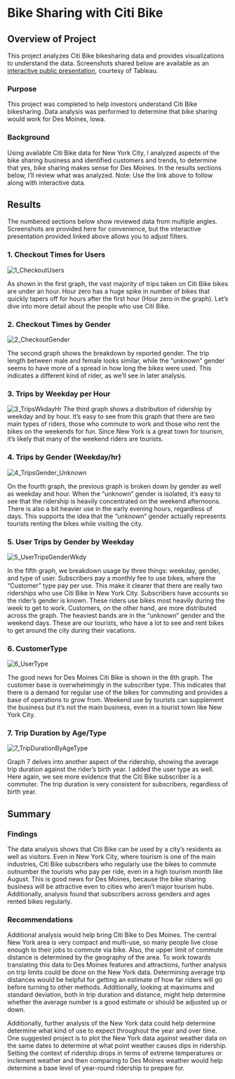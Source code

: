# Bike Sharing with Citi Bike

## Overview of Project
This project analyzes Citi Bike bikesharing data and provides visualizations to understand the data. Screenshots shared below are available as an [interactive public presentation](https://public.tableau.com/app/profile/delia.davila/viz/CitiBikeAnalysis_dd/CitibikeAnalysis "interactive public presentation"), courtesy of Tableau.

### Purpose
This project was completed to help investors understand Citi Bike bikesharing. Data analysis was performed to determine that bike sharing would work for Des Moines, Iowa. 
### Background
Using available Citi Bike data for New York City, I analyzed aspects of the bike sharing business and identified customers and trends, to determine that yes, bike sharing makes sense for Des Moines. In the results sections below, I’ll review what was analyzed. Note: Use the link above to follow along with interactive data. 

## Results
The numbered sections below show reviewed data from multiple angles. Screenshots are provided here for convenience, but the interactive presentation provided linked above allows you to adjust filters.

### 1. Checkout Times for Users
 
![1_CheckoutUsers](https://github.com/DeliaDavila/bikesharing/blob/main/Images/1_CheckoutUsers.png)

As shown in the first graph, the vast majority of trips taken on Citi Bike bikes are under an hour. Hour zero has a huge spike in number of bikes that quickly tapers off for hours after the first hour (Hour zero in the graph). 
Let’s dive into more detail about the people who use Citi Bike.
### 2. Checkout Times by Gender
 
![2_CheckoutGender](https://github.com/DeliaDavila/bikesharing/blob/main/Images/2_CheckoutGender.png)

The second graph shows the breakdown by reported gender. The trip length between male and female looks similar, while the “unknown” gender seems to have more of a spread in how long the bikes were used. This indicates a different kind of rider, as we’ll see in later analysis.
### 3. Trips by Weekday per Hour
 
![3_TripsWkdayHr](https://github.com/DeliaDavila/bikesharing/blob/main/Images/3_TripsWkdayHr.png)
The third graph shows a distribution of ridership by weekday and by hour. It’s easy to see from this graph that there are two main types of riders, those who commute to work and those who rent the bikes on the weekends for fun. Since New York is a great town for tourism, it’s likely that many of the weekend riders are tourists.
### 4. Trips by Gender (Weekday/hr)
 
![4_TripsGender_Unknown](https://github.com/DeliaDavila/bikesharing/blob/main/Images/4_TripsGender_Unknown.png)

On the fourth graph, the previous graph is broken down by gender as well as weekday and hour. When the “unknown” gender is isolated, it’s easy to see that the ridership is heavily concentrated on the weekend afternoons. There is also a bit heavier use in the early evening hours, regardless of days. This supports the idea that the “unknown” gender actually represents tourists renting the bikes while visiting the city. 
### 5. User Trips by Gender by Weekday
 
![5_UserTripsGenderWkdy](https://github.com/DeliaDavila/bikesharing/blob/main/Images/5_UserTripsGenderWkdy.png)

In the fifth graph, we breakdown usage by three things: weekday, gender, and type of user. Subscribers pay a monthly fee to use bikes, where the “Customer” type pay per use. This make it clearer that there are really two riderships who use Citi Bike in New York City. Subscribers have accounts so the rider’s gender is known. These riders use bikes most heavily during the week to get to work. Customers, on the other hand, are more distributed across the graph. The heaviest bands are in the “unknown” gender and the weekend days. These are our tourists, who have a lot to see and rent bikes to get around the city during their vacations.
### 6. CustomerType
 
![6_UserType](https://github.com/DeliaDavila/bikesharing/blob/main/Images/6_UserType.png)

The good news for Des Moines Citi Bike is shown in the 6th graph. The customer base is overwhelmingly in the subscriber type. This indicates that there is a demand for regular use of the bikes for commuting and provides a base of operations to grow from. Weekend use by tourists can supplement the business but it’s not the main business, even in a tourist town like New York City. 
### 7. Trip Duration by Age/Type

![7_TripDurationByAgeType](https://github.com/DeliaDavila/bikesharing/blob/main/Images/7_TripDurationByAgeType.png)

Graph 7 delves into another aspect of the ridership, showing the average trip duration against the rider’s birth year. I added the user type as well. Here again, we see more evidence that the Citi Bike subscriber is a commuter. The trip duration is very consistent for subscribers, regardless of birth year. 

## Summary
### Findings
The data analysis shows that Citi Bike can be used by a city’s residents as well as visitors. Even in New York City, where tourism is one of the main industries, Citi Bike subscribers who regularly use the bikes to commute outnumber the tourists who pay per ride, even in a high tourism month like August. This is good news for Des Moines, because the bike sharing business will be attractive even to cities who aren’t major tourism hubs. Additionally, analysis found that subscribers across genders and ages rented bikes regularly.
 
### Recommendations
Additional analysis would help bring Citi Bike to Des Moines. The central New York area is very compact and multi-use, so many people live close enough to their jobs to commute via bike. Also, the upper limit of commute distance is determined by the geography of the area. To work towards translating this data to Des Moines features and attractions, further analysis on trip limits could be done on the New York data. Determining average trip distances would be helpful for getting an estimate of how far riders will go before turning to other methods. Additionally, looking at maximums and standard deviation, both in trip duration and distance, might help determine whether the average number is a good estimate or should be adjusted up or down.

Additionally, further analysis of the New York data could help determine determine what kind of use to expect throughout the year and over time. One suggested project is to plot the New York data against weather data on the same dates to determine at what point weather causes dips in ridership. Setting the context of ridership drops in terms of extreme temperatures or inclement weather and then comparing to Des Moines weather would help determine a base level of year-round ridership to prepare for.


